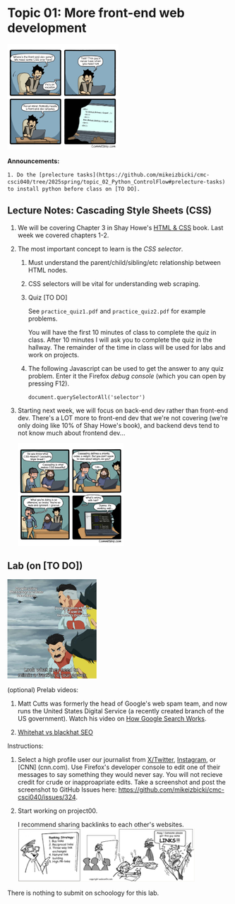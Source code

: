 # Topic 01: More front-end web development

<img width='50%' src=img/Strip-Vengeance-de-codeur-650-finalenglish.jpg />

**Announcements:**

    1. Do the [prelecture tasks](https://github.com/mikeizbicki/cmc-csci040/tree/2025spring/topic_02_Python_ControlFlow#prelecture-tasks) to install python before class on [TO DO].

## Lecture Notes: Cascading Style Sheets (CSS)

1. We will be covering Chapter 3 in Shay Howe's [HTML & CSS](https://learn.shayhowe.com/html-css/) book.
    Last week we covered chapters 1-2.

1. The most important concept to learn is the *CSS selector*.
    1. Must understand the parent/child/sibling/etc relationship between HTML nodes.
    1. CSS selectors will be vital for understanding web scraping.
    1. Quiz [TO DO]

        See `practice_quiz1.pdf` and `practice_quiz2.pdf` for example problems.

        You will have the first 10 minutes of class to complete the quiz in class. After 10 minutes I will ask you to complete the quiz in the hallway. The remainder of the time in class will be used           for labs and work on projects. 

    1. The following Javascript can be used to get the answer to any quiz problem.
        Enter it the Firefox *debug console* (which you can open by pressing F12).
        ```
        document.querySelectorAll('selector') 
        ```

1. Starting next week, we will focus on back-end dev rather than front-end dev.
    There's a LOT more to front-end dev that we're not covering (we're only doing like 10% of Shay Howe's book),
    and backend devs tend to not know much about frontend dev...

    <!--
    <img width='40%' src=img/Strip-High-Level-CSS-english650-final-1.jpg />
    &nbsp;
    -->
    <img width='50%' src=img/Strip-CSS-respect-650-finalenglish1.jpg />

## Lab (on [TO DO])

<img width=40% src=img/photoshop.jpg>

(optional) Prelab videos:

1. Matt Cutts was formerly the head of Google's web spam team,
   and now runs the United States Digital Service (a recently created branch of the US government).
   Watch his video on [How Google Search Works](https://www.youtube.com/watch?v=KyCYyoGusqs).

1. [Whitehat vs blackhat SEO](https://www.youtube.com/watch?v=jOSz-uutUfc)

Instructions:

1. Select a high profile user our journalist from [X/Twitter](https://x.com/), [Instagram](https://instagram.com/), or [CNN] (cnn.com).
    Use Firefox's developer console to edit one of their messages to say something they would never say. You will not recieve credit for crude or inapproapriate edits.
    Take a screenshot and post the screenshot to GitHub Issues here: <https://github.com/mikeizbicki/cmc-csci040/issues/324>.

1. Start working on project00.

    I recommend sharing backlinks to each other's websites.
    <img width='400px' src=img/comic14.gif />

<!--

1. (Optional) How to remove ads/popups/other crap from websites:

    1. uBlock Origin internally uses css selectors to block ads on webpages.
       It contains a large list of these selectors that have been manually curated,
       and all elements on a page that match one of these selectors will be removed from the webpage.
       In this portion of the lab, you will explore how to create these rules for yourself to block content on a webpage.
       
    1. First, you'll need to find a webpage that has content on it that you want to block.
       I recommend using https://nytimes.com and blocking the blue login buttons on the top-right of the screen.
       (Because this is a popular webpage, there are already rules for blocking all the ads and paywall popups,
       so we can't add rules for these.)

    1. Follow the instructions on [this webpage](https://www.ghacks.net/2017/02/21/ublock-origin-how-to-remove-any-element-from-a-page-permanently/) to create a rule for blocking the popup permanently with uBlock Origin. 

    1. If you'd like to learn more details about the rules uBlock Origin uses,
       you can visit [this webpage](https://adblockplus.org/filter-cheatsheet#elementhideemulation).
-->

There is nothing to submit on schoology for this lab.
